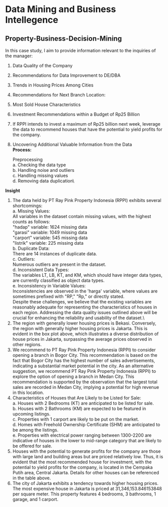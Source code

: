 # Data Mining and Business Intellegence
## Property-Business-Decision-Mining

In this case study, I aim to provide information relevant to the inquiries of the manager:

1. Data Quality of the Company
2. Recommendations for Data Improvement to DE/DBA
3. Trends in Housing Prices Among Cities
4. Recommendations for Next Branch Location:
5. Most Sold House Characteristics
6. Investment Recommendations within a Budget of Rp25 Billion
7. If RPPI intends to invest a maximum of Rp25 billion next week, leverage the data to recommend houses that have the potential to yield profits for the company.
8. Uncovering Additional Valuable Information from the Data
\
**Process:**

   Preprocessing\
a. Checking the data type\
b. Handling noise and outliers\
c. Handling missing values\
d. Removing data duplication\

**Insight**
1. The data held by PT Ray Pink Property Indonesia (RPPI) exhibits several shortcomings:\
   a. Missing Values:\
      All variables in the dataset contain missing values, with the highest counts as follows:\
      "hadap" variable: 1624 missing data\
      "garasi" variable: 1049 missing data\
      "carport" variable: 545 missing data\
      "listrik" variable: 225 missing data\
   b. Duplicate Data:\
      There are 14 instances of duplicate data.\
   c. Outliers:\
      Numerous outliers are present in the dataset.\
   d. Inconsistent Data Types:\
      The variables LT, LB, KT, and KM, which should have integer data types, are currently classified as object data types.\
   e. Inconsistency in Variable Values:\
      Inconsistencies are observed in the 'harga' variable, where values are sometimes prefixed with "RP," "Rp," or directly stated.\
Despite these challenges, we believe that the existing variables are reasonably adequate for representing the characteristics of houses in each region. Addressing the data quality issues outlined above will be crucial for enhancing the reliability and usability of the dataset.\
2. The region with generally lower housing prices is Bekasi. Conversely, the region with generally higher housing prices is Jakarta. This is evident in the box plot above, which illustrates a diverse distribution of house prices in Jakarta, surpassing the average prices observed in other regions.
3. We recommend to PT Ray Pink Property Indonesia (RPPI) to consider opening a branch in Bogor City. This recommendation is based on the fact that Bogor City has the highest number of sales advertisements, indicating a substantial market potential in the city. As an alternative suggestion, we recommend PT Ray Pink Property Indonesia (RPPI) to explore the option of opening a branch in Medan City. This recommendation is supported by the observation that the largest total sales are recorded in Medan City, implying a potential for high revenue in this location.
4. Characteristics of Houses that Are Likely to be Listed for Sale:\
   a. Houses with 2 Bedrooms (KT) are anticipated to be listed for sale.\
   b. Houses with 2 Bathrooms (KM) are expected to be featured in upcoming listings.\
   c. Properties with 1 carport are likely to be put on the market.\
   d. Homes with Freehold Ownership Certificate (SHM) are anticipated to be among the listings.\
   e. Properties with electrical power ranging between 1300-2200 are indicative of houses in the lower to mid-range category that are likely to be offered for sale.
5. Houses with the potential to generate profits for the company are those with large land and building areas but are priced relatively low. Thus, it is evident that the most recommended house for investment, with the potential to yield profits for the company, is located in the Cempaka Putih area, Central Jakarta. Details for other houses can be referenced in the table above.
6. The city of Jakarta exhibits a tendency towards higher housing prices. The most expensive house in Jakarta is priced at 31,346,153.846153848 per square meter. This property features 4 bedrooms, 3 bathrooms, 1 garage, and 1 carport.





   
